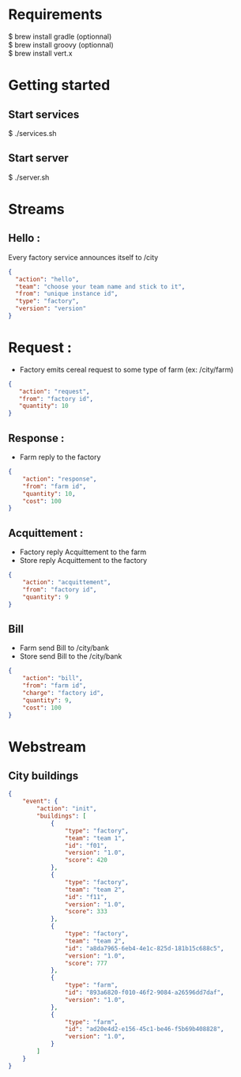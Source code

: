 # Requirements

$ brew install gradle (optionnal)  
$ brew install groovy (optionnal)  
$ brew install vert.x  

# Getting started

## Start services
$ ./services.sh

## Start server
$ ./server.sh

# Streams

## Hello :

Every factory service announces itself to /city

```json
{
  "action": "hello",
  "team": "choose your team name and stick to it",
  "from": "unique instance id",
  "type": "factory",
  "version": "version"
}
```

# Request :

* Factory emits cereal request to some type of farm (ex: /city/farm)

```json
{
   "action": "request",
   "from": "factory id",
   "quantity": 10
}
```

## Response :

* Farm reply to the factory

```json
{
    "action": "response",
    "from": "farm id",
    "quantity": 10,
    "cost": 100
}
``` 

## Acquittement :

* Factory reply Acquittement to the farm
* Store reply Acquittement to the factory



```json
{
    "action": "acquittement",
    "from": "factory id",
    "quantity": 9
}
``` 

## Bill

* Farm send Bill to /city/bank
* Store send Bill to the /city/bank


```json
{
    "action": "bill",
    "from": "farm id",
    "charge": "factory id",
    "quantity": 9,
    "cost": 100
}
```


# Webstream

## City buildings

```json
{
    "event": {
        "action": "init",
        "buildings": [
            {
                "type": "factory",
                "team": "team 1",
                "id": "f01",
                "version": "1.0",
                "score": 420
            },
            {
                "type": "factory",
                "team": "team 2",
                "id": "f11",
                "version": "1.0",
                "score": 333
            },
            {
                "type": "factory",
                "team": "team 2",
                "id": "a8da7965-6eb4-4e1c-825d-181b15c688c5",
                "version": "1.0",
                "score": 777
            },
            {
                "type": "farm",
                "id": "893a6820-f010-46f2-9084-a26596dd7daf",
                "version": "1.0",
            },
            {
                "type": "farm",
                "id": "ad20e4d2-e156-45c1-be46-f5b69b408828",
                "version": "1.0",
            }
        ]
    }
}
```




